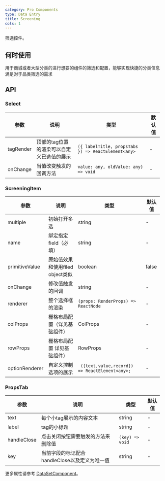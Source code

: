 ```yaml
---
category: Pro Components
type: Data Entry
title: Screening
cols: 1
---
```


筛选控件。

## 何时使用
用于商城或者大型分类的进行想要的组件的筛选和配置，能够实现快捷的分类信息满足对于品类筛选的需求

## API

### Select

| 参数 | 说明 | 类型 | 默认值 |
| --- | --- | --- | --- |
| tagRender | 顶部的tag位置的渲染可以自定义已选值的展示 | `({ labelTitle, propsTabs }) => ReactElement<any>` | - |
| onChange | 当值改变触发的回调方法 | `value: any, oldValue: any) => void` | - |

### ScreeningItem

| 参数 | 说明 | 类型 | 默认值 |
| --- | --- | --- | --- |
| multiple | 初始打开多选 | string | - |
| name | 绑定指定field（必填） | string | - |
| primitiveValue | 原始值效果和使用filed object类似 | boolean | false |
| onChange | 修改值触发的回调 | string | - |
| renderer | 整个选择框的渲染 | `(props: RenderProps) => ReactNode` | - |
| colProps | 栅格布局配置（详见基础组件） | ColProps | - |
| rowProps | 栅格布局配置 详见基础组件） | RowProps | - |
| optionRenderer | 自定义控制选项的展示 | ` ({text,value,record}) => ReactElement<any>;` | - |

### PropsTab 

| 参数 | 说明 | 类型 | 默认值 |
| --- | --- | --- | --- |
| text | 每个小tag展示的内容文本 | string | - |
| label | tag的小标题 | string | - |
| handleClose | 点击关闭按钮需要触发的方法来删除值 | `(key) => void` | - |
| key | 当前字段的标记配合handleClose以及定义为唯一值 | string | - |


更多属性请参考 [DataSetComponent](/components-pro/core/#DataSetComponent)。




